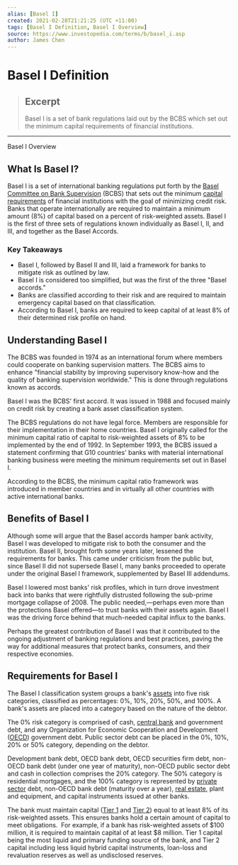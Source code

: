 ```yaml
---
alias: [Basel I]
created: 2021-02-28T21:21:25 (UTC +11:00)
tags: [Basel I Definition, Basel I Overview]
source: https://www.investopedia.com/terms/b/basel_i.asp
author: James Chen
---
```


# Basel I Definition

> ## Excerpt
> Basel I is a set of bank regulations laid out by the BCBS which set out the minimum capital requirements of financial institutions.

---

Basel I Overview
## What Is Basel I?

Basel I is a set of international banking regulations put forth by the [Basel Committee on Bank Supervision](https://www.investopedia.com/terms/b/baselcommittee.asp) (BCBS) that sets out the minimum [capital requirements](https://www.investopedia.com/terms/c/capitalrequirement.asp) of financial institutions with the goal of minimizing credit risk. Banks that operate internationally are required to maintain a minimum amount (8%) of capital based on a percent of risk-weighted assets. Basel I is the first of three sets of regulations known individually as Basel I, II, and III, and together as the Basel Accords.

### Key Takeaways

-   Basel I, followed by Basel II and III, laid a framework for banks to mitigate risk as outlined by law.
-   Basel I is considered too simplified, but was the first of the three "Basel accords."
-   Banks are classified according to their risk and are required to maintain emergency capital based on that classification.
-   According to Basel I, banks are required to keep capital of at least 8% of their determined risk profile on hand.

## Understanding Basel I

The BCBS was founded in 1974 as an international forum where members could cooperate on banking supervision matters. The BCBS aims to enhance "financial stability by improving supervisory know-how and the quality of banking supervision worldwide." This is done through regulations known as accords.

Basel I was the BCBS' first accord. It was issued in 1988 and focused mainly on credit risk by creating a bank asset classification system.

The BCBS regulations do not have legal force. Members are responsible for their implementation in their home countries. Basel I originally called for the minimum capital ratio of capital to risk-weighted assets of 8% to be implemented by the end of 1992. In September 1993, the BCBS issued a statement confirming that G10 countries' banks with material international banking business were meeting the minimum requirements set out in Basel I.

According to the BCBS, the minimum capital ratio framework was introduced in member countries and in virtually all other countries with active international banks.

## Benefits of Basel I

Although some will argue that the Basel accords hamper bank activity, Basel I was developed to mitigate risk to both the consumer and the institution. Basel II, brought forth some years later, lessened the requirements for banks. This came under criticism from the public but, since Basel II did not supersede Basel I, many banks proceeded to operate under the original Basel I framework, supplemented by Basel III addendums.

Basel I lowered most banks' risk profiles, which in turn drove investment back into banks that were rightfully distrusted following the sub-prime mortgage collapse of 2008. The public needed,⁠—perhaps even more than the protections Basel offered⁠—to trust banks with their assets again. Basel I was the driving force behind that much-needed capital influx to the banks.

Perhaps the greatest contribution of Basel I was that it contributed to the ongoing adjustment of banking regulations and best practices, paving the way for additional measures that protect banks, consumers, and their respective economies.

## Requirements for Basel I

The Basel I classification system groups a bank's [assets](https://www.investopedia.com/terms/a/asset.asp) into five risk categories, classified as percentages: 0%, 10%, 20%, 50%, and 100%. A bank's assets are placed into a category based on the nature of the debtor.

The 0% risk category is comprised of cash, [central bank](https://www.investopedia.com/terms/c/centralbank.asp) and government debt, and any Organization for Economic Cooperation and Development ([OECD](https://www.investopedia.com/terms/o/oecd.asp)) government debt. Public sector debt can be placed in the 0%, 10%, 20% or 50% category, depending on the debtor.

Development bank debt, OECD bank debt, OECD securities firm debt, non-OECD bank debt (under one year of maturity), non-OECD public sector debt and cash in collection comprises the 20% category. The 50% category is residential mortgages, and the 100% category is represented by [private sector](https://www.investopedia.com/terms/p/private-sector.asp) debt, non-OECD bank debt (maturity over a year), [real estate](https://www.investopedia.com/video/play/intro-to-investment-real-estate/), plant and equipment, and capital instruments issued at other banks.

The bank must maintain capital ([Tier 1](https://www.investopedia.com/terms/t/tier1capital.asp) and [Tier 2](https://www.investopedia.com/terms/t/tier2capital.asp)) equal to at least 8% of its risk-weighted assets. This ensures banks hold a certain amount of capital to meet obligations.  For example, if a bank has risk-weighted assets of $100 million, it is required to maintain capital of at least $8 million. Tier 1 capital being the most liquid and primary funding source of the bank, and Tier 2 capital including less liquid hybrid capital instruments, loan-loss and revaluation reserves as well as undisclosed reserves.

